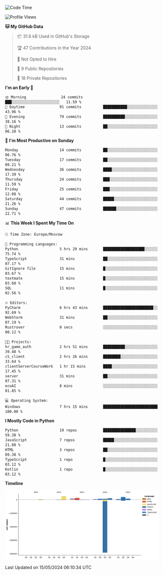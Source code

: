 <!--START_SECTION:waka-->
![Code Time](http://img.shields.io/badge/Code%20Time-325%20hrs%2013%20mins-blue)

![Profile Views](http://img.shields.io/badge/Profile%20Views-0-blue)

**🐱 My GitHub Data** 

> 📦 31.6 kB Used in GitHub's Storage 
 > 
> 🏆 47 Contributions in the Year 2024
 > 
> 🚫 Not Opted to Hire
 > 
> 📜 9 Public Repositories 
 > 
> 🔑 18 Private Repositories 
 > 
**I'm an Early 🐤** 

```text
🌞 Morning                24 commits          ███░░░░░░░░░░░░░░░░░░░░░░   11.59 % 
🌆 Daytime                91 commits          ███████████░░░░░░░░░░░░░░   43.96 % 
🌃 Evening                79 commits          ██████████░░░░░░░░░░░░░░░   38.16 % 
🌙 Night                  13 commits          ██░░░░░░░░░░░░░░░░░░░░░░░   06.28 % 
```
📅 **I'm Most Productive on Sunday** 

```text
Monday                   14 commits          ██░░░░░░░░░░░░░░░░░░░░░░░   06.76 % 
Tuesday                  17 commits          ██░░░░░░░░░░░░░░░░░░░░░░░   08.21 % 
Wednesday                36 commits          ████░░░░░░░░░░░░░░░░░░░░░   17.39 % 
Thursday                 24 commits          ███░░░░░░░░░░░░░░░░░░░░░░   11.59 % 
Friday                   25 commits          ███░░░░░░░░░░░░░░░░░░░░░░   12.08 % 
Saturday                 44 commits          █████░░░░░░░░░░░░░░░░░░░░   21.26 % 
Sunday                   47 commits          ██████░░░░░░░░░░░░░░░░░░░   22.71 % 
```


📊 **This Week I Spent My Time On** 

```text
🕑︎ Time Zone: Europe/Moscow

💬 Programming Languages: 
Python                   5 hrs 29 mins       ███████████████████░░░░░░   75.74 % 
TypeScript               31 mins             ██░░░░░░░░░░░░░░░░░░░░░░░   07.17 % 
GitIgnore file           15 mins             █░░░░░░░░░░░░░░░░░░░░░░░░   03.67 % 
textmate                 15 mins             █░░░░░░░░░░░░░░░░░░░░░░░░   03.60 % 
SQL                      11 mins             █░░░░░░░░░░░░░░░░░░░░░░░░   02.56 % 

🔥 Editors: 
PyCharm                  6 hrs 43 mins       ███████████████████████░░   92.69 % 
WebStorm                 31 mins             ██░░░░░░░░░░░░░░░░░░░░░░░   07.19 % 
Rustrover                0 secs              ░░░░░░░░░░░░░░░░░░░░░░░░░   00.12 % 

🐱‍💻 Projects: 
hr_game_auth             2 hrs 51 mins       ██████████░░░░░░░░░░░░░░░   39.48 % 
cS_client                2 hrs 26 mins       ████████░░░░░░░░░░░░░░░░░   33.64 % 
clientServerCourseWork   1 hr 15 mins        ████░░░░░░░░░░░░░░░░░░░░░   17.45 % 
server                   31 mins             ██░░░░░░░░░░░░░░░░░░░░░░░   07.31 % 
ecoAI                    8 mins              ░░░░░░░░░░░░░░░░░░░░░░░░░   01.85 % 

💻 Operating System: 
Windows                  7 hrs 15 mins       █████████████████████████   100.00 % 
```

**I Mostly Code in Python** 

```text
Python                   19 repos            ███████████████░░░░░░░░░░   59.38 % 
JavaScript               7 repos             █████░░░░░░░░░░░░░░░░░░░░   21.88 % 
HTML                     3 repos             ██░░░░░░░░░░░░░░░░░░░░░░░   09.38 % 
TypeScript               1 repo              █░░░░░░░░░░░░░░░░░░░░░░░░   03.12 % 
Kotlin                   1 repo              █░░░░░░░░░░░░░░░░░░░░░░░░   03.12 % 
```



**Timeline**

![Lines of Code chart](https://raw.githubusercontent.com/adlemx/adlemx/main/assets/bar_graph.png)


 Last Updated on 15/05/2024 06:10:34 UTC
<!--END_SECTION:waka-->
